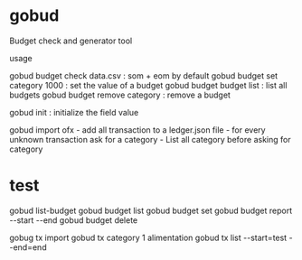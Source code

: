 # gobud
Budget check and generator tool

usage 

gobud budget check data.csv : som + eom by default
gobud budget set category 1000 : set the value of a budget
gobud budget budget list : list all budgets
gobud budget remove category : remove a budget

gobud init : initialize the field value

gobud import ofx
    - add all transaction to a ledger.json file
    - for every unknown transaction ask for a category
    - List all category before asking for category

# test

gobud list-budget
gobud budget list
gobud budget set
gobud budget report  --start --end
gobud budget delete

gobug tx import
gobud tx category 1 alimentation
gobud tx list --start=test --end=end
